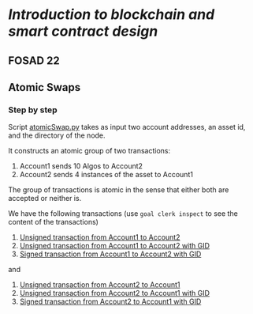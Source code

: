 # *Introduction to blockchain and smart contract design*
## FOSAD 22 ##

## Atomic Swaps ##

### Step by step  ###

Script [atomicSwap.py](./atomicSwap.py) takes as input two account addresses, an asset id,
and the directory of the node.

It constructs an atomic group of two transactions:

1. Account1 sends 10 Algos to Account2
2. Account2 sends 4 instances of the asset to Account1

The group of transactions is atomic in the sense that either both are accepted or neither is.

We have the following transactions (use ```goal clerk inspect``` to see the content of the transactions)

1.  [Unsigned transaction from Account1 to Account2](A1toA2.utnx)
2.  [Unsigned transaction from Account1 to Account2 with GID](A1toA2withGID.utnx)
3.  [Signed transaction from Account1 to Account2 with GID](A1toA2withGID.stnx)

and 
1.  [Unsigned transaction from Account2 to Account1](A2toA1.utnx)
2.  [Unsigned transaction from Account2 to Account1 with GID](A2toA1withGID.utnx)
3.  [Signed transaction from Account2 to Account1 with GID](A2toA1withGID.stnx)
    

